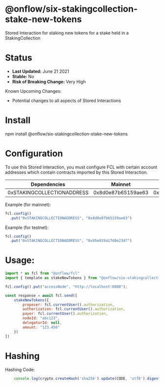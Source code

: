 # @onflow/six-stakingcollection-stake-new-tokens

Stored Interaction for staking new tokens for a stake held in a StakingCollection

# Status

- **Last Updated:** June 21 2021
- **Stable:** No
- **Risk of Breaking Change:** Very High

Known Upcoming Changes:

- Potential changes to all aspects of Stored Interactions

# Install

npm install @onflow/six-stakingcollection-stake-new-tokens

# Configuration 

To use this Stored Interaction, you must configure FCL with certain account addresses which contain contracts imported by this Stored Interaction.

| Dependencies                | Mainnet            | Testnet            |
| --------------------------- | ------------------ | ------------------ |
| 0xSTAKINGCOLLECTIONADDRESS  | 0x8d0e87b65159ae63 | 0x95e019a17d0e23d7 |

Example (for mainnet):

```javascript
fcl.config()
  .put("0xSTAKINGCOLLECTIONADDRESS", "0x8d0e87b65159ae63")
```

Example (for testnet):

```javascript
fcl.config()
  .put("0xSTAKINGCOLLECTIONADDRESS", "0x95e019a17d0e23d7")
```

# Usage:

```javascript
import * as fcl from "@onflow/fcl"
import { template as stakeNewTokens } from "@onflow/six-stakingcollection-stake-new-tokens"

fcl.config().put("accessNode", "http://localhost:8080");

const response = await fcl.send([
    stakeNewTokens({
        proposer: fcl.currentUser().authorization,
        authorization: fcl.currentUser().authorization,     
        payer: fcl.currentUser().authorization,
        nodeId: "abc123",            
        delegatorId: null,    
        amount: "123.456"                                
    })
])

```

# Hashing

Hashing Code:
```javascript
    console.log(crypto.createHash('sha256').update(CODE, 'utf8').digest('hex'))
```